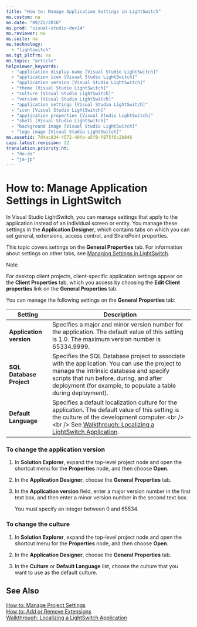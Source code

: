 ```yaml
---
title: "How to: Manage Application Settings in LightSwitch"
ms.custom: na
ms.date: "09/22/2016"
ms.prod: "visual-studio-dev14"
ms.reviewer: na
ms.suite: na
ms.technology: 
  - "lightswitch"
ms.tgt_pltfrm: na
ms.topic: "article"
helpviewer_keywords: 
  - "application display name [Visual Studio LightSwitch]"
  - "application icon [Visual Studio LightSwitch]"
  - "application version [Visual Studio LightSwitch]"
  - "theme [Visual Studio LightSwitch]"
  - "culture [Visual Studio LightSwitch]"
  - "version [Visual Studio LightSwitch]"
  - "application settings [Visual Studio LightSwitch]"
  - "icon [Visual Studio LightSwitch]"
  - "application properties [Visual Studio LightSwitch]"
  - "shell [Visual Studio LightSwitch]"
  - "background image [Visual Studio LightSwitch]"
  - "logo image [Visual Studio LightSwitch]"
ms.assetid: 7d4ac834-4572-40fa-a5f0-f875f6c2b846
caps.latest.revision: 22
translation.priority.ht: 
  - "de-de"
  - "ja-jp"
---
```

# How to: Manage Application Settings in LightSwitch
In Visual Studio LightSwitch, you can manage settings that apply to the application instead of an individual screen or entity. You manage these settings in the **Application Designer**, which contains tabs on which you can set general, extensions, access control, and SharePoint properties.  
  
 This topic covers settings on the **General Properties** tab. For information about settings on other tabs, see [Managing Settings in LightSwitch](../vs140/managing-settings-in-lightswitch.md).  
  
> [!NOTE]
>  For desktop client projects, client-specific application settings appear on the **Client Properties** tab, which you access by choosing the **Edit Client properties** link on the **General Properties** tab.  
  
 You can manage the following settings on the **General Properties** tab:  
  
|Setting|Description|  
|-------------|-----------------|  
|**Application version**|Specifies a major and minor version number for the application. The default value of this setting is 1.0. The maximum version number is 65334.9999.|  
|**SQL Database Project**|Specifies the SQL Database project to associate with the application. You can use the project to manage the intrinsic database and specify scripts that run before, during, and after deployment (for example, to populate a table during deployment).|  
|**Default Language**|Specifies a default localization culture for the application. The default value of this setting is the culture of the development computer.\<br />\<br /> See [Walkthrough: Localizing a LightSwitch Application](../vs140/walkthrough--localizing-a-lightswitch-application.md).|  
  
### To change the application version  
  
1.  In **Solution Explorer**, expand the top-level project node and open the shortcut menu for the **Properties** node, and then choose **Open**.  
  
2.  In the **Application Designer**, choose the **General Properties** tab.  
  
3.  In the **Application version** field, enter a major version number in the first text box, and then enter a minor version number in the second text box.  
  
     You must specify an integer between 0 and 65534.  
  
### To change the culture  
  
1.  In **Solution Explorer**, expand the top-level project node and open the shortcut menu for the **Properties** node, and then choose **Open**.  
  
2.  In the **Application Designer**, choose the **General Properties** tab.  
  
3.  In the **Culture** or **Default Language** list, choose the culture that you want to use as the default culture.  
  
## See Also  
 [How to: Manage Project Settings](../vs140/how-to--manage-application-settings-in-lightswitch.md)   
 [How to: Add or Remove Extensions](../vs140/how-to--add-or-remove-extensions.md)   
 [Walkthrough: Localizing a LightSwitch Application](../vs140/walkthrough--localizing-a-lightswitch-application.md)